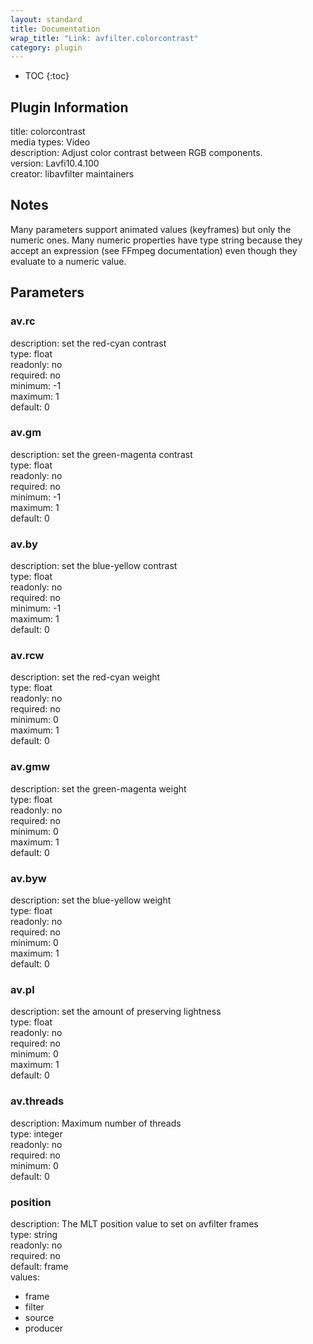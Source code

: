 ```yaml
---
layout: standard
title: Documentation
wrap_title: "Link: avfilter.colorcontrast"
category: plugin
---
```

* TOC
{:toc}

## Plugin Information

title: colorcontrast  
media types:
Video  
description: Adjust color contrast between RGB components.  
version: Lavfi10.4.100  
creator: libavfilter maintainers  

## Notes

Many parameters support animated values (keyframes) but only the numeric ones. Many numeric properties have type string because they accept an expression (see FFmpeg documentation) even though they evaluate to a numeric value.

## Parameters

### av.rc

  
description:
set the red-cyan contrast  
type: float  
readonly: no  
required: no  
minimum: -1  
maximum: 1  
default: 0  

### av.gm

  
description:
set the green-magenta contrast  
type: float  
readonly: no  
required: no  
minimum: -1  
maximum: 1  
default: 0  

### av.by

  
description:
set the blue-yellow contrast  
type: float  
readonly: no  
required: no  
minimum: -1  
maximum: 1  
default: 0  

### av.rcw

  
description:
set the red-cyan weight  
type: float  
readonly: no  
required: no  
minimum: 0  
maximum: 1  
default: 0  

### av.gmw

  
description:
set the green-magenta weight  
type: float  
readonly: no  
required: no  
minimum: 0  
maximum: 1  
default: 0  

### av.byw

  
description:
set the blue-yellow weight  
type: float  
readonly: no  
required: no  
minimum: 0  
maximum: 1  
default: 0  

### av.pl

  
description:
set the amount of preserving lightness  
type: float  
readonly: no  
required: no  
minimum: 0  
maximum: 1  
default: 0  

### av.threads

  
description:
Maximum number of threads  
type: integer  
readonly: no  
required: no  
minimum: 0  
default: 0  

### position

  
description:
The MLT position value to set on avfilter frames  
type: string  
readonly: no  
required: no  
default: frame  
values:  

* frame
* filter
* source
* producer

